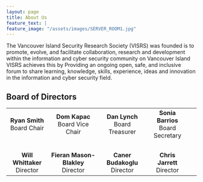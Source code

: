 ```yaml
---
layout: page
title: About Us
feature_text: |
feature_image: "/assets/images/SERVER_ROOM1.jpg"
---
```



The Vancouver Island Security Research Society (VISRS) was founded is to promote, evolve, and facilitate collaboration, research and development within the information and cyber security community on Vancouver Island
VISRS achieves this by Providing an ongoing open, safe, and inclusive forum to share learning, knowledge, skills, experience, ideas and innovation in the information and cyber security field.
 
## Board of Directors

<table style="width: 100%;">
<tbody>
<tr style="height: 33px;">
<td style="height: 33px; text-align: center;"><strong>Ryan Smith</strong><br />Board Chair</td>
<td style="height: 33px; text-align: center;"><strong>Dom Kapac</strong><br />Board Vice Chair</td>
<td style="height: 33px; text-align: center;"><strong>Dan Lynch</strong><br />Board Treasurer</td>
<td style="height: 33px; text-align: center;"><strong>Sonia Barrios</strong><br />Board Secretary</td>
</tr>
<tr style="height: 15px;">
<td style="height: 15px; text-align: center;">&nbsp;</td>
<td style="height: 15px; text-align: center;">&nbsp;</td>
<td style="height: 15px; text-align: center;">&nbsp;</td>
<td style="height: 15px; text-align: center;">&nbsp;</td>
</tr>
<tr style="height: 43.0273px;">
<td style="height: 43.0273px; text-align: center;"><strong>Will Whittaker</strong><br />Director</td>
<td style="height: 43.0273px; text-align: center;"><strong>Fieran Mason-Blakley</strong><br />Director</td>
<td style="height: 43.0273px; text-align: center;"><strong>Caner Budakoglu</strong><br />Director</td>
<td style="height: 43.0273px; text-align: center;"><strong>Chris Jarrett</strong><br />Director</td>
<td style="height: 43.0273px; text-align: center;">&nbsp;</td>
</tr>
</tbody>
</table>
